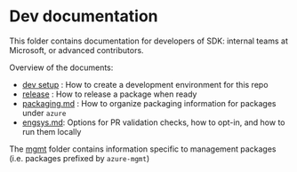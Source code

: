 # Dev documentation

This folder contains documentation for developers of SDK: internal teams at Microsoft, or advanced contributors.

Overview of the documents:
- [dev setup](https://github.com/Azure/azure-sdk-for-python/blob/master/doc/dev/dev_setup.md) : How to create a development environment for this repo
- [release](https://github.com/Azure/azure-sdk-for-python/blob/master/doc/dev/release.md) : How to release a package when ready
- [packaging.md](https://github.com/Azure/azure-sdk-for-python/blob/master/doc/dev/packaging.md) : How to organize packaging information for packages under `azure`
- [engsys.md](https://github.com/Azure/azure-sdk-for-python/blob/master/doc/dev/engsys.md): Options for PR validation checks, how to opt-in, and how to run them locally

The [mgmt](https://github.com/Azure/azure-sdk-for-python/blob/master/doc/dev/mgmt) folder contains information specific to management packages (i.e. packages prefixed by `azure-mgmt`)
